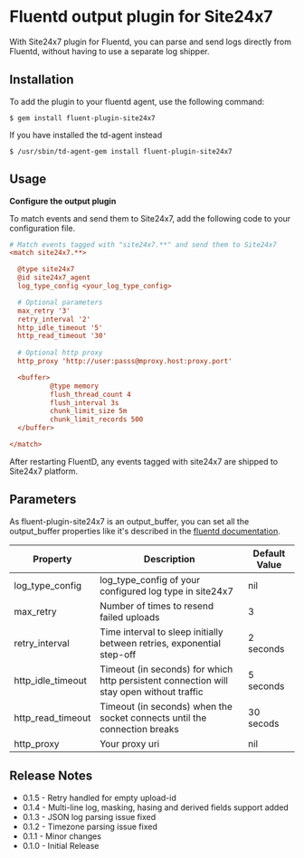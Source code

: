 # Fluentd output plugin for Site24x7

With Site24x7 plugin for Fluentd, you can parse and send logs directly from Fluentd, without having to use a separate log shipper.


## Installation

To add the plugin to your fluentd agent, use the following command:

```
$ gem install fluent-plugin-site24x7
```
If you have installed the td-agent instead

```
$ /usr/sbin/td-agent-gem install fluent-plugin-site24x7
```

## Usage

**Configure the output plugin**

To match events and send them to Site24x7, add the following code to your configuration file.

```cfg
# Match events tagged with "site24x7.**" and send them to Site24x7
<match site24x7.**>

  @type site24x7
  @id site24x7_agent
  log_type_config <your_log_type_config>

  # Optional parameters
  max_retry '3'
  retry_interval '2'
  http_idle_timeout '5'
  http_read_timeout '30'
  
  # Optional http proxy
  http_proxy 'http://user:passs@mproxy.host:proxy.port'

  <buffer>
          @type memory
          flush_thread_count 4
          flush_interval 3s
          chunk_limit_size 5m
          chunk_limit_records 500
  </buffer>

</match>
```
After restarting FluentD, any events tagged with site24x7 are shipped to Site24x7 platform.

## Parameters
As fluent-plugin-site24x7 is an output_buffer, you can set all the output_buffer properties like it's described in the [fluentd documentation](http://docs.fluentd.org/articles/output-plugin-overview#buffered-output-parameters).

Property | Description | Default Value
------------ | -------------|------------
log_type_config | log_type_config of your configured log type in site24x7 | nil
max_retry | Number of times to resend failed uploads | 3
retry_interval |  Time interval to sleep initially between retries, exponential step-off | 2 seconds
http_idle_timeout | Timeout (in seconds) for which http persistent connection will stay open without traffic | 5 seconds
http_read_timeout | Timeout (in seconds) when the socket connects until the connection breaks | 30 secods
http_proxy | Your proxy uri | nil

## Release Notes
* 0.1.5 - Retry handled for empty upload-id
* 0.1.4 - Multi-line log, masking, hasing and derived fields support added
* 0.1.3 - JSON log parsing issue fixed
* 0.1.2 - Timezone parsing issue fixed
* 0.1.1 - Minor changes
* 0.1.0 - Initial Release

